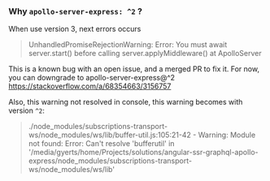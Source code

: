 ### Why `apollo-server-express: ^2` ?

When use version 3, next errors occurs
> UnhandledPromiseRejectionWarning: Error: You must await server.start() before calling server.applyMiddleware() at ApolloServer

This is a known bug with an open issue, and a merged PR to fix it. For now, you can downgrade to apollo-server-express@^2
https://stackoverflow.com/a/68354663/3156757

Also, this warning not resolved in console, this warning becomes with version `^2`:
> ./node_modules/subscriptions-transport-ws/node_modules/ws/lib/buffer-util.js:105:21-42 - Warning: Module not found: Error: Can't resolve 'bufferutil' in '/media/gyerts/home/Projects/solutions/angular-ssr-graphql-apollo-express/node_modules/subscriptions-transport-ws/node_modules/ws/lib'
